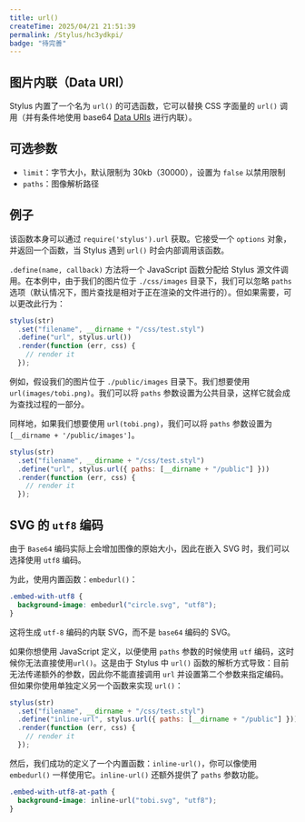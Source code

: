 ```yaml
---
title: url()
createTime: 2025/04/21 21:51:39
permalink: /Stylus/hc3ydkpi/
badge: "待完善"
---
```


## 图片内联（Data URI）

Stylus 内置了一个名为 `url()` 的可选函数，它可以替换 CSS 字面量的 `url()` 调用（并有条件地使用 base64 [Data URIs](http://en.wikipedia.org/wiki/Data_URI_scheme) 进行内联）。

## 可选参数

- `limit`：字节大小，默认限制为 30kb（30000），设置为 `false` 以禁用限制
- `paths`：图像解析路径

## 例子

该函数本身可以通过 `require('stylus').url` 获取。它接受一个 `options` 对象，并返回一个函数，当 Stylus 遇到 `url()` 时会内部调用该函数。

`.define(name, callback)` 方法将一个 JavaScript 函数分配给 Stylus 源文件调用。在本例中，由于我们的图片位于 `./css/images` 目录下，我们可以忽略 `paths` 选项（默认情况下，图片查找是相对于正在渲染的文件进行的）。但如果需要，可以更改此行为：

```js
stylus(str)
  .set("filename", __dirname + "/css/test.styl")
  .define("url", stylus.url())
  .render(function (err, css) {
    // render it
  });
```

例如，假设我们的图片位于 `./public/images` 目录下。我们想要使用 `url(images/tobi.png)`。我们可以将 `paths` 参数设置为公共目录，这样它就会成为查找过程的一部分。

同样地，如果我们想要使用 `url(tobi.png)`，我们可以将 `paths` 参数设置为 `[__dirname + '/public/images']`。

```js
stylus(str)
  .set("filename", __dirname + "/css/test.styl")
  .define("url", stylus.url({ paths: [__dirname + "/public"] }))
  .render(function (err, css) {
    // render it
  });
```

## SVG 的 `utf8` 编码

由于 `Base64` 编码实际上会增加图像的原始大小，因此在嵌入 SVG 时，我们可以选择使用 `utf8` 编码。

为此，使用内置函数：`embedurl()`：

```css
.embed-with-utf8 {
  background-image: embedurl("circle.svg", "utf8");
}
```

这将生成 `utf-8` 编码的内联 SVG，而不是 `base64` 编码的 SVG。

如果你想使用 JavaScript 定义，以便使用 `paths` 参数的时候使用 `utf` 编码，这时候你无法直接使用`url()`。这是由于 Stylus 中 `url()` 函数的解析方式导致：目前无法传递额外的参数，因此你不能直接调用 `url` 并设置第二个参数来指定编码。但如果你使用单独定义另一个函数来实现 `url()`：

```js
stylus(str)
  .set("filename", __dirname + "/css/test.styl")
  .define("inline-url", stylus.url({ paths: [__dirname + "/public"] }))
  .render(function (err, css) {
    // render it
  });
```

然后，我们成功的定义了一个内置函数：`inline-url()`，你可以像使用 `embedurl()` 一样使用它。`inline-url()` 还额外提供了 `paths` 参数功能。

```css
.embed-with-utf8-at-path {
  background-image: inline-url("tobi.svg", "utf8");
}
```
